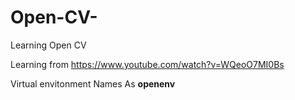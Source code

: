 # Open-CV-
Learning Open CV

Learning from https://www.youtube.com/watch?v=WQeoO7MI0Bs

Virtual envitonment Names As **openenv**
